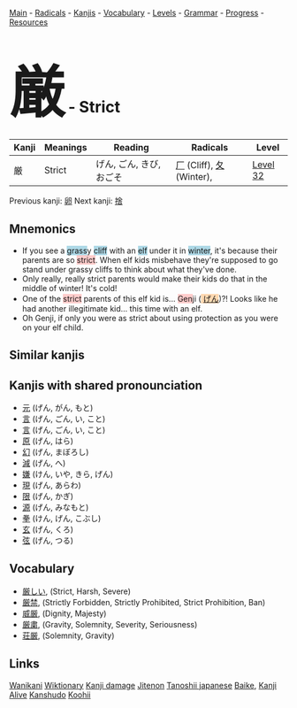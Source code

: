 <style> bigfont {font-size: 100px}</style>
[Main](../README.md) -
[Radicals](../radicals.md) -
[Kanjis](../kanjis.md) -
[Vocabulary](../vocabulary.md) -
[Levels](../levels.md) -
[Grammar](../grammar.md) - 
[Progress](../progress.md) -
[Resources](../resources.md)
# <bigfont> 厳</bigfont> - Strict 

| Kanji | Meanings | Reading | Radicals | Level |
| --- | --- | --- | --- | --- |
| 厳 | Strict | げん, ごん, きび, おごそ | [厂](../radicals/厂.md) (Cliff), [夂](../radicals/夂.md) (Winter),  | [Level 32](../levels/wk_level32.md) |

Previous kanji: [卵](卵.md) Next kanji: [捨](捨.md) 

## Mnemonics
 * If you see a <span style="background-color:#ADD8E6"> grass</span>y <span style="background-color:#ADD8E6"> cliff</span> with an <span style="background-color:#ADD8E6"> elf</span> under it in <span style="background-color:#ADD8E6"> winter</span>, it's because their parents are so <span style="background-color:#ffcccb"> strict</span>. When elf kids misbehave they're supposed to go stand under grassy cliffs to think about what they've done.
* Only really, really strict parents would make their kids do that in the middle of winter! It's cold!
* One of the <span style="background-color:#ffcccb"> strict</span> parents of this elf kid is... <span style="background-color:#ffcccb"> Gen</span>ji (<span style="background-color:#fed8b1"> [げん](https://jisho.org/search/げん)</span>)?! Looks like he had another illegitimate kid... this time with an elf.
* Oh Genji, if only you were as strict about using protection as you were on your elf child.


## Similar kanjis
 


## Kanjis with shared pronounciation
 * [元](元.md) (げん, がん, もと)
* [言](言.md) (げん, ごん, い, こと)
* [言](言.md) (げん, ごん, い, こと)
* [原](原.md) (げん, はら)
* [幻](幻.md) (げん, まぼろし)
* [減](減.md) (げん, へ)
* [嫌](嫌.md) (けん, いや, きら, げん)
* [現](現.md) (げん, あらわ)
* [限](限.md) (げん, かぎ)
* [源](源.md) (げん, みなもと)
* [拳](拳.md) (けん, げん, こぶし)
* [玄](玄.md) (げん, くろ)
* [弦](弦.md) (げん, つる)



## Vocabulary
 * [厳しい](../vocabulary/厳.md), (Strict, Harsh, Severe)
* [厳禁](../vocabulary/厳.md), (Strictly Forbidden, Strictly Prohibited, Strict Prohibition, Ban)
* [威厳](../vocabulary/厳.md), (Dignity, Majesty)
* [厳粛](../vocabulary/厳.md), (Gravity, Solemnity, Severity, Seriousness)
* [荘厳](../vocabulary/厳.md), (Solemnity, Gravity)




## Links 


[Wanikani](https://www.wanikani.com/kanji/厳)
[Wiktionary](https://en.wiktionary.org/wiki/厳)
[Kanji damage](http://www.kanjidamage.com/kanji/search?utf8=✓&q=厳)
[Jitenon](https://jitenon.com/kanji/厳)
[Tanoshii japanese](https://www.tanoshiijapanese.com/dictionary/kanji.cfm?k=厳)
[Baike](https://baike.baidu.com/item/厳),
[Kanji Alive](https://app.kanjialive.com/厳)
[Kanshudo](https://www.kanshudo.com/searchmn?q=厳)
[Koohii](https://kanji.koohii.com/study/kanji/厳)
